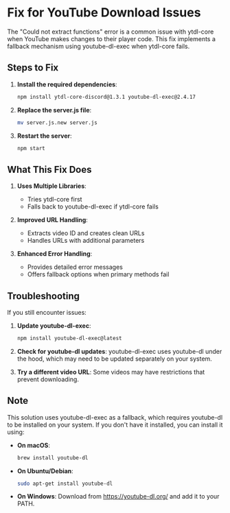 # Fix for YouTube Download Issues

The "Could not extract functions" error is a common issue with ytdl-core when YouTube makes changes to their player code. This fix implements a fallback mechanism using youtube-dl-exec when ytdl-core fails.

## Steps to Fix

1. **Install the required dependencies**:
   ```bash
   npm install ytdl-core-discord@1.3.1 youtube-dl-exec@2.4.17
   ```

2. **Replace the server.js file**:
   ```bash
   mv server.js.new server.js
   ```

3. **Restart the server**:
   ```bash
   npm start
   ```

## What This Fix Does

1. **Uses Multiple Libraries**: 
   - Tries ytdl-core first
   - Falls back to youtube-dl-exec if ytdl-core fails

2. **Improved URL Handling**:
   - Extracts video ID and creates clean URLs
   - Handles URLs with additional parameters

3. **Enhanced Error Handling**:
   - Provides detailed error messages
   - Offers fallback options when primary methods fail

## Troubleshooting

If you still encounter issues:

1. **Update youtube-dl-exec**:
   ```bash
   npm install youtube-dl-exec@latest
   ```

2. **Check for youtube-dl updates**:
   youtube-dl-exec uses youtube-dl under the hood, which may need to be updated separately on your system.

3. **Try a different video URL**:
   Some videos may have restrictions that prevent downloading.

## Note

This solution uses youtube-dl-exec as a fallback, which requires youtube-dl to be installed on your system. If you don't have it installed, you can install it using:

- **On macOS**:
  ```bash
  brew install youtube-dl
  ```

- **On Ubuntu/Debian**:
  ```bash
  sudo apt-get install youtube-dl
  ```

- **On Windows**:
  Download from https://youtube-dl.org/ and add it to your PATH.